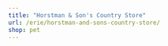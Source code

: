 ```yaml
---
title: "Horstman & Son's Country Store"
url: /erie/horstman-and-sons-country-store/
shop: pet
---
```

